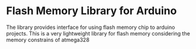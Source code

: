 # Flash Memory Library for Arduino 
The library provides interface for using flash memory chip to arduino projects. This is a very lightweight library for flash memory considering the memory constrains of atmega328
